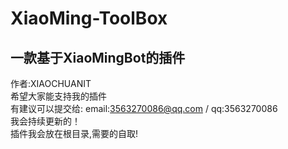 # XiaoMing-ToolBox
一款基于XiaoMingBot的插件           
---------------------------------------------------------         
作者:XIAOCHUANIT              
希望大家能支持我的插件            
有建议可以提交给: email:3563270086@qq.com / qq:3563270086               
我会持续更新的！   
插件我会放在根目录,需要的自取!                

